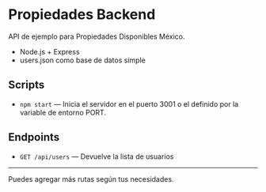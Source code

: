 # Propiedades Backend

API de ejemplo para Propiedades Disponibles México.

- Node.js + Express
- users.json como base de datos simple

## Scripts

- `npm start` — Inicia el servidor en el puerto 3001 o el definido por la variable de entorno PORT.

## Endpoints

- `GET /api/users` — Devuelve la lista de usuarios

---

Puedes agregar más rutas según tus necesidades.
